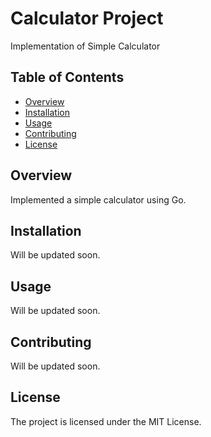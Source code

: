 # Calculator Project

Implementation of Simple Calculator

## Table of Contents

- [Overview](#overview)
- [Installation](#installation)
- [Usage](#usage)
- [Contributing](#contributing)
- [License](#license)

## Overview

Implemented a simple calculator using Go.

## Installation

Will be updated soon.

## Usage

Will be updated soon.

## Contributing

Will be updated soon.

## License

The project is licensed under the MIT License.
